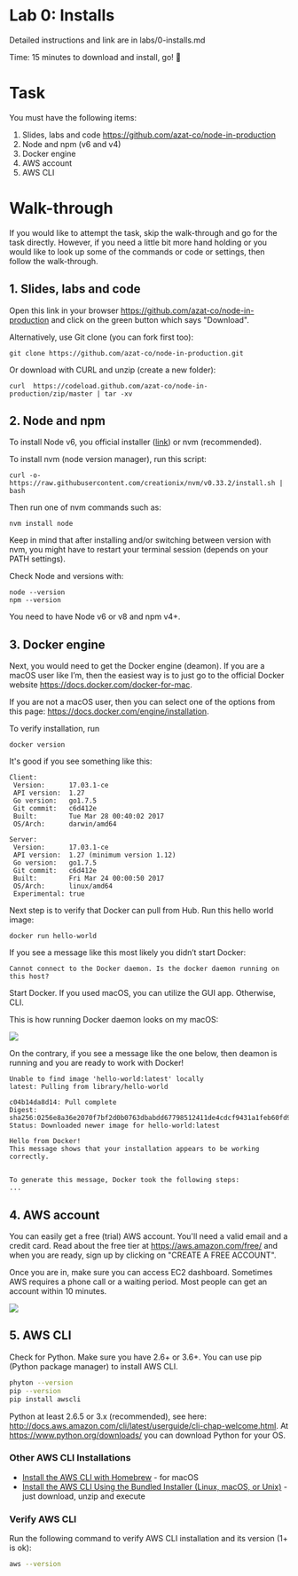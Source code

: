 # Lab 0: Installs


Detailed instructions and link are in labs/0-installs.md

Time: 15 minutes to download and install, go! 🚀


# Task

You must have the following items:

1. Slides, labs and code  <https://github.com/azat-co/node-in-production>
1. Node and npm (v6 and v4)
1. Docker engine
1. AWS account
1. AWS CLI

# Walk-through

If you would like to attempt the task, skip the walk-through and go for the task directly. However, if you need a little bit more hand holding or you would like to look up some of the commands or code or settings, then follow the walk-through.

## 1. Slides, labs and code

Open this link in your browser <https://github.com/azat-co/node-in-production> and click on the green button which says "Download".


Alternatively, use Git clone (you can fork first too):

```
git clone https://github.com/azat-co/node-in-production.git
```

Or download with CURL and unzip (create a new folder):

```
curl  https://codeload.github.com/azat-co/node-in-production/zip/master | tar -xv
```

## 2. Node and npm


To install Node v6, you official installer ([link](https://nodejs.org/en/download)) or nvm (recommended).

To install nvm (node version manager), run this script:

```
curl -o- https://raw.githubusercontent.com/creationix/nvm/v0.33.2/install.sh | bash
```

Then run one of nvm commands such as:

```
nvm install node
```

Keep in mind that after installing and/or switching between version with nvm, you might have to restart your terminal session (depends on your PATH settings).

Check Node and versions with:

```
node --version
npm --version
```

You need to have Node v6 or v8 and npm v4+.

## 3. Docker engine

Next, you would need to get the Docker engine (deamon). If you are a macOS user like I’m, then the easiest way is to just go to the official Docker website <https://docs.docker.com/docker-for-mac>.

If you are not a macOS user, then you can select one of the options from this page: <https://docs.docker.com/engine/installation>.


To verify installation, run

```
docker version
```

It's good if you see something like this:

```
Client:
 Version:      17.03.1-ce
 API version:  1.27
 Go version:   go1.7.5
 Git commit:   c6d412e
 Built:        Tue Mar 28 00:40:02 2017
 OS/Arch:      darwin/amd64

Server:
 Version:      17.03.1-ce
 API version:  1.27 (minimum version 1.12)
 Go version:   go1.7.5
 Git commit:   c6d412e
 Built:        Fri Mar 24 00:00:50 2017
 OS/Arch:      linux/amd64
 Experimental: true
```

Next step is to verify that Docker can pull from Hub. Run this hello world image:

```
docker run hello-world
```

If you see a message like this most likely you didn’t start Docker:

```
Cannot connect to the Docker daemon. Is the docker daemon running on this host?
```

Start Docker. If you used macOS, you can utilize the GUI app. Otherwise, CLI.

This is how running Docker daemon looks on my macOS:

![](../images/docker-running.png)


On the contrary, if you see a message like the one below, then deamon is running and you are ready to work with Docker!

```
Unable to find image 'hello-world:latest' locally
latest: Pulling from library/hello-world

c04b14da8d14: Pull complete
Digest: sha256:0256e8a36e2070f7bf2d0b0763dbabdd67798512411de4cdcf9431a1feb60fd9
Status: Downloaded newer image for hello-world:latest

Hello from Docker!
This message shows that your installation appears to be working correctly.


To generate this message, Docker took the following steps:
...
```

## 4. AWS account


You can easily get a free (trial) AWS account. You'll need a valid email and a credit card. Read about the free tier at <https://aws.amazon.com/free/> and when you are ready, sign up by clicking on "CREATE A FREE ACCOUNT".


Once you are in, make sure you can access EC2 dashboard. Sometimes AWS requires a phone call or a waiting period. Most people can get an account within 10 minutes.

![](../images/aws-ec2.png)


## 5. AWS CLI


Check for Python. Make sure you have 2.6+ or 3.6+. You can use pip (Python package manager) to install AWS CLI.

```bash
phyton --version
pip --version
pip install awscli
```

Python at least 2.6.5 or 3.x (recommended), see here: <http://docs.aws.amazon.com/cli/latest/userguide/cli-chap-welcome.html>. At <https://www.python.org/downloads/> you can download Python for your OS.


### Other AWS CLI Installations

* [Install the AWS CLI with Homebrew](http://docs.aws.amazon.com/cli/latest/userguide/cli-install-macos.html#awscli-install-osx-homebrew) - for macOS
* [Install the AWS CLI Using the Bundled Installer (Linux, macOS, or Unix)](http://docs.aws.amazon.com/cli/latest/userguide/awscli-install-bundle.html) - just download, unzip and execute

### Verify AWS CLI

Run the following command to verify AWS CLI installation and its version (1+ is ok):

```bash
aws --version
```
